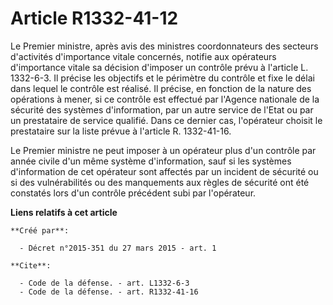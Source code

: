 # Article R1332-41-12

Le Premier ministre, après avis des ministres coordonnateurs des secteurs d'activités d'importance vitale concernés, notifie
aux opérateurs d'importance vitale sa décision d'imposer un contrôle prévu à l'article L. 1332-6-3. Il précise les objectifs
et le périmètre du contrôle et fixe le délai dans lequel le contrôle est réalisé. Il précise, en fonction de la nature des
opérations à mener, si ce contrôle est effectué par l'Agence nationale de la sécurité des systèmes d'information, par un
autre service de l'Etat ou par un prestataire de service qualifié. Dans ce dernier cas, l'opérateur choisit le prestataire
sur la liste prévue à l'article R. 1332-41-16. 

Le Premier ministre ne peut imposer à un opérateur plus d'un contrôle par année civile d'un même système d'information, sauf
si les systèmes d'information de cet opérateur sont affectés par un incident de sécurité ou si des vulnérabilités ou des
manquements aux règles de sécurité ont été constatés lors d'un contrôle précédent subi par l'opérateur.

**Liens relatifs à cet article**

	**Créé par**:

	  - Décret n°2015-351 du 27 mars 2015 - art. 1

	**Cite**:

	  - Code de la défense. - art. L1332-6-3
	  - Code de la défense. - art. R1332-41-16
